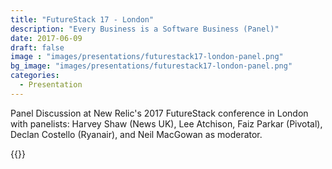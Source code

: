 ```yaml
---
title: "FutureStack 17 - London"
description: "Every Business is a Software Business (Panel)"
date: 2017-06-09
draft: false
image : "images/presentations/futurestack17-london-panel.png"
bg_image: "images/presentations/futurestack17-london-panel.png"
categories:
  - Presentation
---
```


Panel Discussion at New Relic's 2017 FutureStack conference in London with panelists: Harvey Shaw (News UK), Lee Atchison, Faiz Parkar (Pivotal), Declan Costello (Ryanair), and Neil MacGowan as moderator. 

{{<youtube N1582DuIQd4>}}